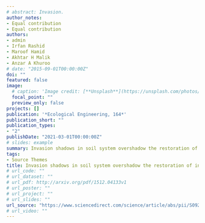 ```yaml
---
# abstract: Invasion. 
author_notes:
- Equal contribution
- Equal contribution
authors:
- admin
- Irfan Rashid
- Maroof Hamid
- Akhtar H Malik
- Anzar A Khuroo
# date: "2015-09-01T00:00:00Z"
doi: ""
featured: false
image:
  # caption: 'Image credit: [**Unsplash**](https://unsplash.com/photos/jdD8gXaTZsc)'
  focal_point: ""
  preview_only: false
projects: []
publication: '*Ecological Engineering, 164*'
publication_short: ""
publication_types:
- "2"
publishDate: "2021-03-01T00:00:00Z"
# slides: example
summary: Invasion shadows in soil system overshadow the restoration of invaded ecosystems.
tags:
- Source Themes
title: Invasion shadows in soil system overshadow the restoration of invaded ecosystems Implications for invasive plant management
# url_code: ""
# url_dataset: ""
# url_pdf: http://arxiv.org/pdf/1512.04133v1
# url_poster: ""
# url_project: ""
# url_slides: ""
url_source: "https://www.sciencedirect.com/science/article/abs/pii/S0925857421000744"
# url_video: ""
---
```



